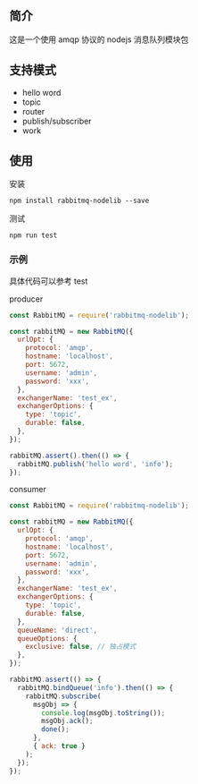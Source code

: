 ## 简介

这是一个使用 amqp 协议的 nodejs 消息队列模块包

## 支持模式

- hello word
- topic
- router
- publish/subscriber
- work

## 使用

安装

```shell
npm install rabbitmq-nodelib --save
```

测试

```shell
npm run test
```

### 示例

具体代码可以参考 test

producer

```js
const RabbitMQ = require('rabbitmq-nodelib');

const rabbitMQ = new RabbitMQ({
  urlOpt: {
    protocol: 'amqp',
    hostname: 'localhost',
    port: 5672,
    username: 'admin',
    password: 'xxx',
  },
  exchangerName: 'test_ex',
  exchangerOptions: {
    type: 'topic',
    durable: false,
  },
});

rabbitMQ.assert().then(() => {
  rabbitMQ.publish('hello word', 'info');
});
```

consumer

```js
const RabbitMQ = require('rabbitmq-nodelib');

const rabbitMQ = new RabbitMQ({
  urlOpt: {
    protocol: 'amqp',
    hostname: 'localhost',
    port: 5672,
    username: 'admin',
    password: 'xxx',
  },
  exchangerName: 'test_ex',
  exchangerOptions: {
    type: 'topic',
    durable: false,
  },
  queueName: 'direct',
  queueOptions: {
    exclusive: false, // 独占模式
  },
});

rabbitMQ.assert(() => {
  rabbitMQ.bindQueue('info').then(() => {
    rabbitMQ.subscribe(
      msgObj => {
        console.log(msgObj.toString());
        msgObj.ack();
        done();
      },
      { ack: true }
    );
  });
});
```
